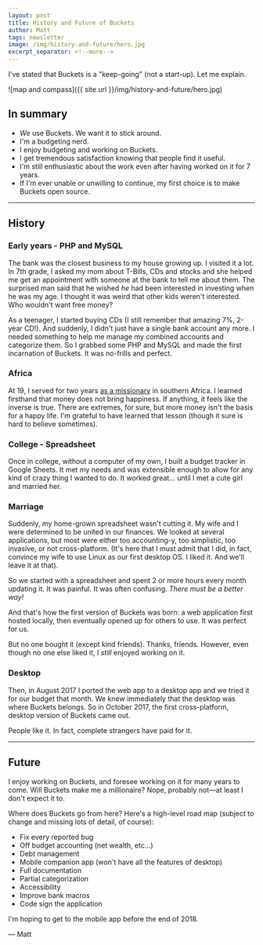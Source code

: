 ```yaml
---
layout: post
title: History and Future of Buckets
author: Matt
tags: newsletter
image: /img/history-and-future/hero.jpg
excerpt_separator: <!--more-->
---
```


I've stated that Buckets is a "keep-going" (not a start-up).  Let me explain.

![map and compass]({{ site.url }}/img/history-and-future/hero.jpg)

<!--more-->

## In summary

- *We* use Buckets.  We want it to stick around.
- I'm a budgeting nerd.
- I enjoy budgeting and working on Buckets.
- I get tremendous satisfaction knowing that people find it useful.
- I'm still enthusiastic about the work even after having worked on it for 7 years.
- If I'm ever unable or unwilling to continue, my first choice is to make Buckets open source.

---

## History 



### Early years - PHP and MySQL

The bank was the closest business to my house growing up.  I visited it a lot.  In 7th grade, I asked my mom about T-Bills, CDs and stocks and she helped me get an appointment with someone at the bank to tell me about them.  The surprised man said that he wished *he* had been interested in investing when he was my age.  I thought it was weird that other kids weren't interested.  Who wouldn't want free money?

As a teenager, I started buying CDs (I still remember that amazing 7%, 2-year CD!).  And suddenly, I didn't just have a single bank account any more.  I needed something to help me manage my combined accounts and categorize them.  So I grabbed some PHP and MySQL and made the first incarnation of Buckets.  It was no-frills and perfect.

### Africa

At 19, I served for two years [as a missionary](https://www.mormonnewsroom.org/topic/missionary-program) in southern Africa.  I learned firsthand that money does not bring happiness.  If anything, it feels like the inverse is true.  There are extremes, for sure, but more money isn't the basis for a happy life.  I'm grateful to have learned that lesson (though it sure is hard to believe sometimes).

### College - Spreadsheet

Once in college, without a computer of my own, I built a budget tracker in Google Sheets.  It met my needs and was extensible enough to allow for any kind of crazy thing I wanted to do.  It worked great...  until I met a cute girl and married her.

### Marriage

Suddenly, my home-grown spreadsheet wasn't cutting it.  My wife and I were determined to be united in our finances.  We looked at several applications, but most were either too accounting-y, too simplistic, too invasive, or not cross-platform.  (It's here that I must admit that I did, in fact, convince my wife to use Linux as our first desktop OS.  I liked it.  And we'll leave it at that).

So we started with a spreadsheet and spent 2 or more hours every month updating it.  It was painful.  It was often confusing.  *There must be a better way!*

And that's how the first version of Buckets was born: a web application first hosted locally, then eventually opened up for others to use.  It was perfect for us.

But no one bought it (except kind friends).  Thanks, friends.  However, even though no one else liked it, I *still* enjoyed working on it.

### Desktop

Then, in August 2017 I ported the web app to a desktop app and we tried it for our budget that month.  We knew immediately that the desktop was where Buckets belongs.  So in October 2017, the first cross-platform, desktop version of Buckets came out.

People like it.  In fact, complete strangers have paid for it.

---

## Future

I enjoy working on Buckets, and foresee working on it for many years to come.  Will Buckets make me a millionaire?  Nope, probably not&mdash;at least I don't expect it to.

Where does Buckets go from here? Here's a high-level road map (subject to change and missing lots of detail, of course):

- Fix every reported bug
- Off budget accounting (net wealth, etc...)
- Debt management
- Mobile companion app (won't have all the features of desktop)
- Full documentation
- Partial categorization
- Accessibility
- Improve bank macros
- Code sign the application

I'm hoping to get to the mobile app before the end of 2018.



&mdash; Matt
